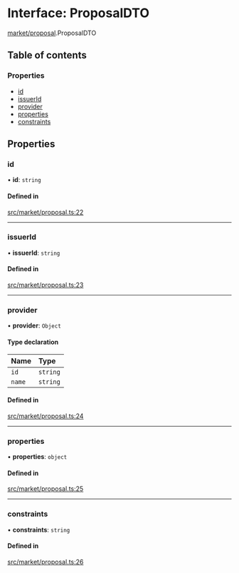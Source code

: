 # Interface: ProposalDTO

[market/proposal](../modules/market_proposal.md).ProposalDTO

## Table of contents

### Properties

- [id](market_proposal.ProposalDTO.md#id)
- [issuerId](market_proposal.ProposalDTO.md#issuerid)
- [provider](market_proposal.ProposalDTO.md#provider)
- [properties](market_proposal.ProposalDTO.md#properties)
- [constraints](market_proposal.ProposalDTO.md#constraints)

## Properties

### id

• **id**: `string`

#### Defined in

[src/market/proposal.ts:22](https://github.com/golemfactory/golem-js/blob/c28a1b0/src/market/proposal.ts#L22)

___

### issuerId

• **issuerId**: `string`

#### Defined in

[src/market/proposal.ts:23](https://github.com/golemfactory/golem-js/blob/c28a1b0/src/market/proposal.ts#L23)

___

### provider

• **provider**: `Object`

#### Type declaration

| Name | Type |
| :------ | :------ |
| `id` | `string` |
| `name` | `string` |

#### Defined in

[src/market/proposal.ts:24](https://github.com/golemfactory/golem-js/blob/c28a1b0/src/market/proposal.ts#L24)

___

### properties

• **properties**: `object`

#### Defined in

[src/market/proposal.ts:25](https://github.com/golemfactory/golem-js/blob/c28a1b0/src/market/proposal.ts#L25)

___

### constraints

• **constraints**: `string`

#### Defined in

[src/market/proposal.ts:26](https://github.com/golemfactory/golem-js/blob/c28a1b0/src/market/proposal.ts#L26)
